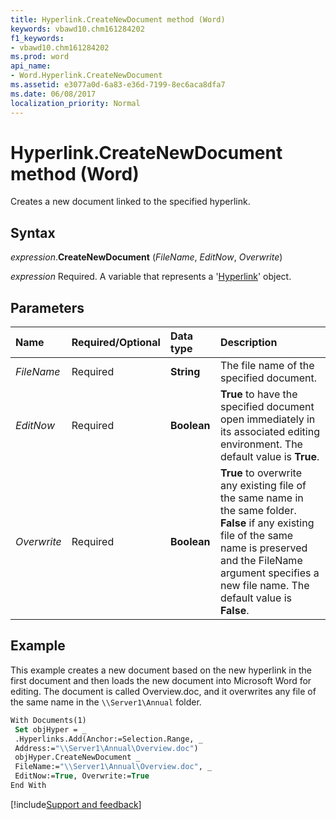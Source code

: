 ```yaml
---
title: Hyperlink.CreateNewDocument method (Word)
keywords: vbawd10.chm161284202
f1_keywords:
- vbawd10.chm161284202
ms.prod: word
api_name:
- Word.Hyperlink.CreateNewDocument
ms.assetid: e3077a0d-6a83-e36d-7199-8ec6aca8dfa7
ms.date: 06/08/2017
localization_priority: Normal
---
```



# Hyperlink.CreateNewDocument method (Word)

Creates a new document linked to the specified hyperlink.


## Syntax

_expression_.**CreateNewDocument** (_FileName_, _EditNow_, _Overwrite_)

_expression_ Required. A variable that represents a '[Hyperlink](Word.Hyperlink.md)' object.


## Parameters

|Name|Required/Optional|Data type|Description|
|:-----|:-----|:-----|:-----|
| _FileName_|Required| **String**|The file name of the specified document.|
| _EditNow_|Required| **Boolean**| **True** to have the specified document open immediately in its associated editing environment. The default value is **True**.|
| _Overwrite_|Required| **Boolean**| **True** to overwrite any existing file of the same name in the same folder. **False** if any existing file of the same name is preserved and the FileName argument specifies a new file name. The default value is **False**.|

## Example

This example creates a new document based on the new hyperlink in the first document and then loads the new document into Microsoft Word for editing. The document is called Overview.doc, and it overwrites any file of the same name in the `\\Server1\Annual` folder.


```vb
With Documents(1) 
 Set objHyper = _ 
 .Hyperlinks.Add(Anchor:=Selection.Range, _ 
 Address:="\\Server1\Annual\Overview.doc") 
 objHyper.CreateNewDocument _ 
 FileName:="\\Server1\Annual\Overview.doc", _ 
 EditNow:=True, Overwrite:=True 
End With
```




[!include[Support and feedback](~/includes/feedback-boilerplate.md)]